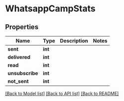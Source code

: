 # WhatsappCampStats

## Properties
Name | Type | Description | Notes
------------ | ------------- | ------------- | -------------
**sent** | **int** |  | 
**delivered** | **int** |  | 
**read** | **int** |  | 
**unsubscribe** | **int** |  | 
**not_sent** | **int** |  | 

[[Back to Model list]](../README.md#documentation-for-models) [[Back to API list]](../README.md#documentation-for-api-endpoints) [[Back to README]](../README.md)


